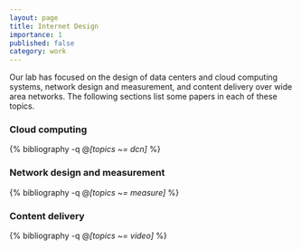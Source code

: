 ```yaml
---
layout: page
title: Internet Design
importance: 1
published: false
category: work
---
```


Our lab has focused on the design of data centers and cloud computing systems, network design and measurement, and content delivery over wide area networks. The following sections list some papers in each of these topics.

### Cloud computing

<div class="publications">

  {% bibliography -q @*[topics ~= dcn]* %}
  
</div>  

### Network design and measurement

<div class="publications">

  {% bibliography -q @*[topics ~= measure]* %}

</div>  

### Content delivery

<div class="publications">

  {% bibliography -q @*[topics ~= video]* %}

</div>  
